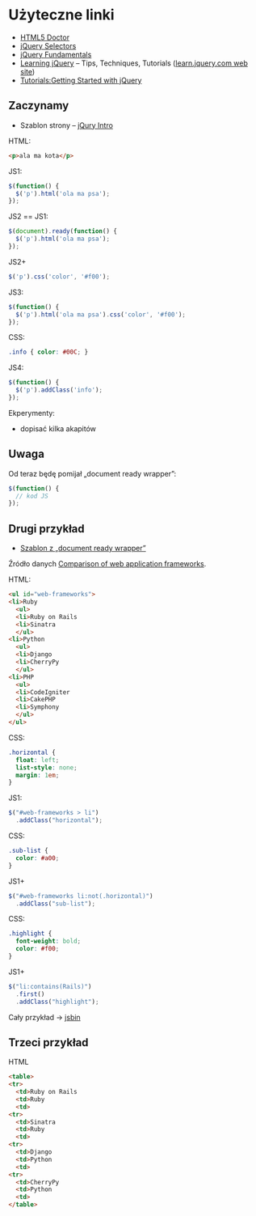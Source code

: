 # Użyteczne linki

* [HTML5 Doctor](http://html5doctor.com/)
* [jQuery Selectors](http://refcardz.dzone.com/refcardz/jquery-selectors)
* [jQuery Fundamentals](http://jqfundamentals.com/book/index.html)
* [Learning jQuery](http://www.learningjquery.com/) – Tips, Techniques, Tutorials
  ([learn.jquery.com web site](https://github.com/jquery/learn.jquery.com))
* [Tutorials:Getting Started with jQuery](http://docs.jquery.com/Tutorials:Getting_Started_with_jQuery)


## Zaczynamy

* Szablon strony – [jQury Intro](http://jsbin.com/ogufuf/edit#javascript,html,live)

HTML:
```html
<p>ala ma kota</p>
```
JS1:
```js
$(function() {
  $('p').html('ola ma psa');
});
```

JS2 == JS1:
```js
$(document).ready(function() {
  $('p').html('ola ma psa');
});
```

JS2+
```js
$('p').css('color', '#f00');
```

JS3:
```js
$(function() {
  $('p').html('ola ma psa').css('color', '#f00');
});
```

CSS:
```css
.info { color: #00C; }
```

JS4:
```js
$(function() {
  $('p').addClass('info');
});
```

Ekperymenty:

* dopisać kilka akapitów


## Uwaga

Od teraz będę pomijał „document ready wrapper”:
```js
$(function() {
  // kod JS
});
```

## Drugi przykład

* [Szablon z „document ready wrapper”](http://jsbin.com/ogufuf/2/edit#javascript,html,live)

Źródło danych [Comparison of web application frameworks](http://en.wikipedia.org/wiki/Comparison_of_web_application_frameworks).

HTML:
```html
<ul id="web-frameworks">
<li>Ruby
  <ul>
  <li>Ruby on Rails
  <li>Sinatra
  </ul>
<li>Python
  <ul>
  <li>Django
  <li>CherryPy
  </ul>
<li>PHP
  <ul>
  <li>CodeIgniter
  <li>CakePHP
  <li>Symphony
  </ul>
</ul>
```

CSS:
```css
.horizontal {
  float: left;
  list-style: none;
  margin: 1em;
}
```

JS1:
```js
$("#web-frameworks > li")
  .addClass("horizontal");
```

CSS:
```css
.sub-list {
  color: #a00;
}
```

JS1+
```js
$("#web-frameworks li:not(.horizontal)")
  .addClass("sub-list");
```

CSS:
```css
.highlight {
  font-weight: bold;
  color: #f00;
}
```

JS1+
```js
$("li:contains(Rails)")
  .first()
  .addClass("highlight");
```

Cały przykład → [jsbin](http://jsbin.com/ogufuf/5/edit)


## Trzeci przykład

HTML
```html
<table>
<tr>
  <td>Ruby on Rails
  <td>Ruby
  <td>
<tr>
  <td>Sinatra
  <td>Ruby
  <td>
<tr>
  <td>Django
  <td>Python
  <td>
<tr>
  <td>CherryPy
  <td>Python
  <td>
</table>
```
